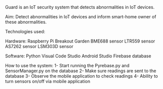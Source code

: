 Guard is an IoT security system that detects abnormalities in IoT devices. 

Aim: Detect abnormalities in IoT devices and inform smart-home owner of these abnormalities.

Technologies used:

Hardware:
Raspberry Pi
Breakout Garden
BME688 sensor
LTR559 sensor
AS7262 sensor
LSM303D sensor

Software:
Python
Visual Code Studio
Android Studio
Firebase database

How to use the system:
1- Start running the Pyrebase.py and SensorManager.py on the database
2- Make sure readings are sent to the database
3- Observe the mobile application to check readings
4- Ability to turn sensors on/off via mobile application
